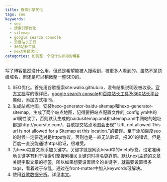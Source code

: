 ```yaml
---
title: 搜索引擎优化
tags: seo
keywords:
  - seo
  - 搜索引擎优化
  - sitemap
  - google search console
  - 百度站长工具
  - 360站长工具
  - next主题优化
categories: 如何整一个没什么卵用的博客
---
```

写了博客虽然没什么用，但还是希望能被人搜索到，被更多人看到的。虽然不是顶级域名，但还是可以稍微整一整SEO的。
<!-- more -->
1. SEO优化。首先用谷歌搜索site:walio.github.io，没有结果说明没被收录。[官方文档](http://theme-next.iissnan.com/third-party-services.html#google-webmaster-tools)写的很详细。[google search console](http://zhanzhang.baidu.com/dashboard/index)和[百度站长工具](http://zhanzhang.baidu.com/dashboard/index)及[360站长平台](http://zhanzhang.so.com/index.php?s=/Site/index.html)类似，添加方式相同。
2. 生成站点地图。安装hexo-generator-baidu-sitemap和hexo-generator-sitemap，生成了两个站点地图，记得要把站点配置文件的_config.yml中的url属性改了，否则默认生成的baidusitemap.xml和sitemap.xml中网站的地址都是http://yoursite.com/，谷歌提交站点地图会出现“
URL not allowed
This url is not allowed for a Sitemap at this location.”的错误。至于添加百度seo的时候一定要选对是https协议，否则也是一直无法验证，报301的错误。但是百度一直没能通过https验证，很难受。
3. 为hexo每篇文章添加关键字。关键字就是网页head中的meta标签，设定准确地关键字有利于搜索引擎搜索相关关键词时排名更靠前。默认next主题的文章关键字取文章的标签，所以如果想要设置很全的关键字，就需要设置很多tags，看着过于杂乱，通过在front-matter中加入keywords可解决。
4. 使用[谷歌数据分析](http://theme-next.iissnan.com/third-party-services.html#analytics-google)。详见[本文](google_ayalytics.md)。
